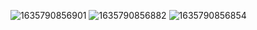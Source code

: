 ![1635790856901](https://user-images.githubusercontent.com/58290134/139721252-6037981e-5b9b-4528-81b0-ba0df43a4713.jpg)
![1635790856882](https://user-images.githubusercontent.com/58290134/139721278-51232d6a-7ea7-49b5-a882-c55f26bbdcab.jpg)
![1635790856854](https://user-images.githubusercontent.com/58290134/139721291-5e39b8e7-68af-4b04-a193-830f46dfeb21.jpg)
